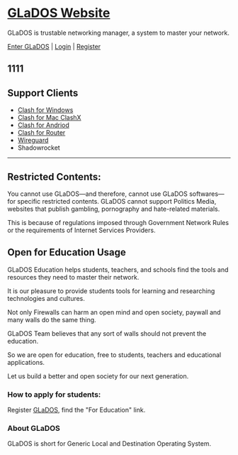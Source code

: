 # [GLaDOS Website](https://glados.rocks/)

GLaDOS is trustable networking manager, a system to master your network.

[Enter GLaDOS](https://glados.rocks/) | [Login](https://glados.rocks/) | [Register](https://glados.rocks/)

## 1111
## Support Clients

- [Clash for Windows](https://github.com/Fndroid/clash_for_windows_pkg/releases)
- [Clash for Mac ClashX](https://github.com/yichengchen/clashX/releases)
- [Clash for Andriod](https://github.com/Kr328/ClashForAndroid)
- [Clash for Router](https://github.com/SukkaW/Koolshare-Clash)
- [Wireguard](https://www.wireguard.com/)
- Shadowrocket

--------------------

## Restricted Contents:

You cannot use GLaDOS—and therefore, cannot use GLaDOS softwares—for specific restricted contents. GLaDOS cannot support Politics Media, websites that publish gambling, pornography and hate-related materials.

This is because of regulations imposed through Government Network Rules or the requirements of Internet Services Providers.

## Open for Education Usage

GLaDOS Education helps students, teachers, and schools find the tools and resources they need to master their network.

It is our pleasure to provide students tools for learning and researching technologies and cultures.

Not only Firewalls can harm an open mind and open society, paywall and many walls do the same thing.

GLaDOS Team believes that any sort of walls should not prevent the education.

So we are open for education, free to students, teachers and educational applications.

Let us build a better and open society for our next generation.

### How to apply for students:

Register [GLaDOS](https://glados.rocks/), find the "For Education" link.

### About GLaDOS

GLaDOS is short for Generic Local and Destination Operating System. 
